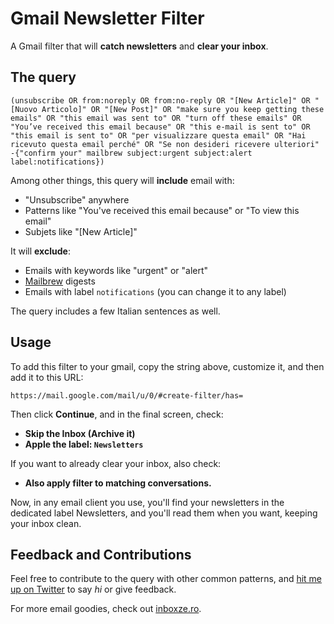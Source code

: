# Gmail Newsletter Filter
A Gmail filter that will **catch newsletters** and **clear your inbox**.

## The query

```
(unsubscribe OR from:noreply OR from:no-reply OR "[New Article]" OR "[Nuovo Articolo]" OR "[New Post]" OR "make sure you keep getting these emails" OR "this email was sent to" OR "turn off these emails" OR "You’ve received this email because" OR "this e-mail is sent to" OR "this email is sent to" OR "per visualizzare questa email" OR "Hai ricevuto questa email perché" OR "Se non desideri ricevere ulteriori" -{"confirm your" mailbrew subject:urgent subject:alert label:notifications})
```

Among other things, this query will **include** email with:
* "Unsubscribe" anywhere
* Patterns like "You've received this email because" or "To view this email"
* Subjets like "[New Article]"

It will **exclude**:
* Emails with keywords like "urgent" or "alert"
* [Mailbrew](https://mailbrew.com) digests
* Emails with label `notifications` (you can change it to any label)

The query includes a few Italian sentences as well.

## Usage

To add this filter to your gmail, copy the string above, customize it, and then add it to this URL:

`https://mail.google.com/mail/u/0/#create-filter/has=`

Then click **Continue**, and in the final screen, check:
* **Skip the Inbox (Archive it)**
* **Apple the label: `Newsletters`**

If you want to already clear your inbox, also check:
* **Also apply filter to matching conversations.**

Now, in any email client you use, you'll find your newsletters in the dedicated label Newsletters, and you'll read them when you want, keeping your inbox clean.

## Feedback and Contributions

Feel free to contribute to the query with other common patterns, and [hit me up on Twitter](https://twitter.com/linuz90) to say _hi_ or give feedback.

For more email goodies, check out [inboxze.ro](https://inboxze.ro).
